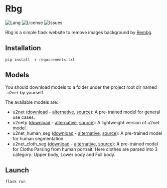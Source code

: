 # Rbg

![Lang](https://img.shields.io/badge/Language-Python-orange)
![License](https://img.shields.io/github/license/AlfredUFY/rbg)
![Issues](https://img.shields.io/github/issues/AlfredUFY/rbg?color=red)

Rbg is a simple flask website to remove images background by [Rembg](https://github.com/danielgatis/rembg).

## Installation

`pip install -r requirements.txt`

## Models

You should download models to a folder under the project root dir named `.u2net` by yourself.

The available models are:

-   u2net ([download](https://drive.google.com/uc?id=1tCU5MM1LhRgGou5OpmpjBQbSrYIUoYab) - [alternative](http://depositfiles.com/files/ltxbqa06w), [source](https://github.com/xuebinqin/U-2-Net)): A pre-trained model for general use cases.
-   u2netp ([download](https://drive.google.com/uc?id=1tNuFmLv0TSNDjYIkjEdeH1IWKQdUA4HR) - [alternative](http://depositfiles.com/files/0y9i0r2fy), [source](https://github.com/xuebinqin/U-2-Net)): A lightweight version of u2net model.
-   u2net_human_seg ([download](https://drive.google.com/uc?id=1ZfqwVxu-1XWC1xU1GHIP-FM_Knd_AX5j) - [alternative](http://depositfiles.com/files/6spp8qpey), [source](https://github.com/xuebinqin/U-2-Net)): A pre-trained model for human segmentation.
-   u2net_cloth_seg ([download](https://drive.google.com/uc?id=15rKbQSXQzrKCQurUjZFg8HqzZad8bcyz) - [alternative](http://depositfiles.com/files/l3z3cxetq), [source](https://github.com/levindabhi/cloth-segmentation)): A pre-trained model for Cloths Parsing from human portrait. Here clothes are parsed into 3 category: Upper body, Lower body and Full body.

## Launch
`flask run`
